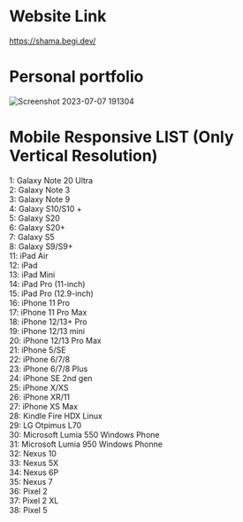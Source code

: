 # Website Link
https://shama.begi.dev/

# Personal portfolio

![Screenshot 2023-07-07 191304](https://github.com/shamsky777/portfolio/assets/111402885/a43df945-5b95-4a7b-a916-4eecb12d3be1)

# Mobile Responsive LIST (Only Vertical Resolution)
1: Galaxy Note 20 Ultra <br>
2: Galaxy Note 3 <br>
3: Galaxy Note 9 <br>
4: Galaxy S10/S10 + <br>
5: Galaxy S20 <br>
6: Galaxy S20+ <br>
7: Galaxy S5 <br>
8: Galaxy S9/S9+ <br>
11: iPad Air  <br>
12: iPad <br>
13: iPad Mini <br>
14: iPad Pro (11-inch) <br>
15: iPad Pro (12.9-inch) <br>
16: iPhone 11 Pro <br>
17: iPhone 11 Pro Max<br>
18: iPhone 12/13+ Pro<br>
19: iPhone 12/13 mini<br>
20: iPhone 12/13 Pro Max<br>
21: iPhone 5/SE<br>
22: iPhone 6/7/8<br>
23: iPhone 6/7/8 Plus<br>
24: iPhone SE 2nd gen<br>
25: iPhone X/XS<br>
26: iPhone XR/11<br>
27: iPhone XS Max<br>
28: Kindle Fire HDX Linux<br>
29: LG Otpimus L70<br>
30: Microsoft Lumia 550 Windows Phone<br>
31: Microsoft Lumia 950 Windows Phonne<br>
32: Nexus 10<br>
33: Nexus 5X<br>
34: Nexus 6P<br>
35: Nexus 7<br>
36: Pixel 2<br>
37: Pixel 2 XL<br>
38: Pixel 5<br>
